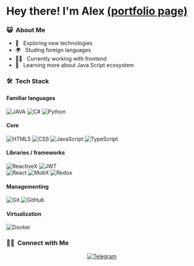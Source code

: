 # Hey there! I'm Alex [(portfolio page)](https://vladlennin.github.io/)

<h3> 😺 &nbsp;About Me </h3>

- 📖 &nbsp; Exploring new technologies
- 🌍 &nbsp; Studing foreign languages
- 👨‍💻 &nbsp; Currently working with frontend
- 🚀 &nbsp; Learning more about Java Script ecosystem


### 🛠 &nbsp;Tech Stack
  #### Familiar languages 
  ![JAVA](https://img.shields.io/badge/-JAVA-333333?style=for-the-badge&logo=java)
  ![C#](https://img.shields.io/badge/-C%23-333333?style=for-the-badge&logo=Csharp&logoColor=239120)
  ![Python](https://img.shields.io/badge/-Python-333333?style=for-the-badge&logo=Python)
  #### Core
  ![HTML5](https://img.shields.io/badge/-HTML5-333333?style=for-the-badge&logo=HTML5)
  ![CSS](https://img.shields.io/badge/-CSS3-333333?style=for-the-badge&logo=CSS3&logoColor=1572B6)
  ![JavaScript](https://img.shields.io/badge/-JavaScript-333333?style=for-the-badge&logo=javascript)
  ![TypeScript](https://img.shields.io/badge/-TypeScript-333333?style=for-the-badge&logo=typescript)
  #### Libraries / frameworks
  ![ReactiveX](https://img.shields.io/badge/-RxJS-333333?style=for-the-badge&logo=reactiveX&logoColor=B7178C)
  ![JWT](https://img.shields.io/badge/-JSON_WEB_Tokens-333333?style=for-the-badge&logo=jsonwebtokens&logoColor=ffffff)
  <br/>
  ![React](https://img.shields.io/badge/-React-333333?style=for-the-badge&logo=react)
  ![MobX](https://img.shields.io/badge/-MobX-333333?style=for-the-badge&logo=mobx&logoColor=e36114)
  ![Redux](https://img.shields.io/badge/-Redux-333333?style=for-the-badge&logo=redux&logoColor=7248b6)
  #### Managementing
  ![Git](https://img.shields.io/badge/-Git-333333?style=for-the-badge&logo=git)
  ![GitHub](https://img.shields.io/badge/-GitHub-333333?style=for-the-badge&logo=github)
   #### Virtualization
  ![Docker](https://img.shields.io/badge/-docker-333333?style=for-the-badge&logo=docker)
 
<h3> 🤝🏻 &nbsp;Connect with Me </h3>

<p style="text-align: center;">
  <a href="https://t.me/VladlenMarchenko">
    <img alt="Telegram" src="https://img.shields.io/static/v1?style=for-the-badge&logo=telegram&label=telegram&message=Oleksii&color=007ec6">
  </a>

</p>
